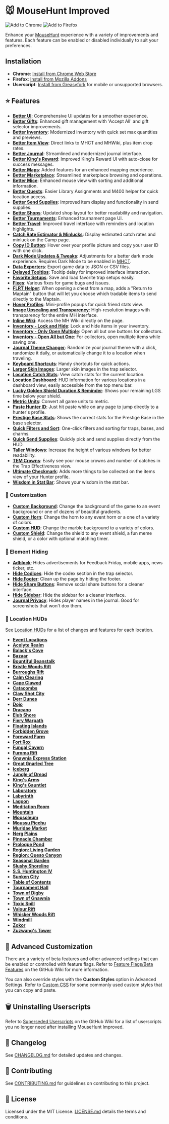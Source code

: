 # 🐭️ MouseHunt Improved

![Add to Chrome](https://img.shields.io/badge/Add_to_Chrome-4c8bf5?style=plastic&logo=googlechrome&logoColor=white&link=https%3A%2F%2Fchromewebstore.google.com%2Fdetail%2Fmousehunt-improved%2Ffgjkidgknmkhnbeobehlfabjbignhkhm) ![Add to Firefox](https://img.shields.io/badge/Add_to_Firefox-ff7139?style=plastic&logo=firefoxbrowser&logoColor=white&link=https%3A%2F%2Faddons.mozilla.org%2Fen-US%2Ffirefox%2Faddon%2Fmousehunt-improved%2F)

Enhance your [MouseHunt](https://mousehuntgame.com) experience with a variety of improvements and features. Each feature can be enabled or disabled individually to suit your preferences.

## Installation

- **Chrome**: [Install from Chrome Web Store](https://chrome.google.com/webstore/detail/mousehunt-improved/fgjkidgknmkhnbeobehlfabjbignhkhm)
- **Firefox**: [Install from Mozilla Addons](https://addons.mozilla.org/en-US/firefox/addon/mousehunt-improved/)
- **Userscript**: [Install from Greasyfork](https://greasyfork.org/en/scripts/465139-mousehunt-improved) for mobile or unsupported browsers.

## ⭐️ Features

- **[Better UI](docs/better-ui.md)**: Comprehensive UI updates for a smoother experience.
- **[Better Gifts](docs/better-gifts.md)**: Enhanced gift management with 'Accept All' and gift selector improvements.
- **[Better Inventory](docs/better-inventory.md)**: Modernized inventory with quick set max quantities and previews.
- **[Better Item View](docs/better-item-view.md)**: Direct links to MHCT and MHWiki, plus item drop rates.
- **[Better Journal](docs/better-journal.md)**: Streamlined and modernized journal interface.
- **[Better King's Reward](docs/better-kings-teward.md)**: Improved King's Reward UI with auto-close for success messages.
- **[Better Maps](docs/better-maps.md)**: Added features for an enhanced mapping experience.
- **[Better Marketplace](docs/better-marketplace.md)**: Streamlined marketplace browsing and operations.
- **[Better Mice](docs/better-mice.md)**: Enhanced mouse view with sorting and additional information.
- **[Better Quests](docs/better-quests.md)**: Easier Library Assignments and M400 helper for quick location access.
- **[Better Send Supplies](docs/better-send-supplies.md)**: Improved item display and functionality in send supplies.
- **[Better Shops](docs/better-shops.md)**: Updated shop layout for better readability and navigation.
- **[Better Tournaments](docs/better-tournaments.md)**: Enhanced tournament page UI.
- **[Better Travel](docs/better-travel.md)**: Improved travel interface with reminders and location highlights.
- **[Catch Rate Estimator & Minlucks](docs/catch-rate-estimator-and-minlucks.md)**: Display estimated catch rates and minluck on the Camp page.
- **[Copy ID Button](docs/copy-id-button.md)**: Hover over your profile picture and copy your user ID with one click.
- **[Dark Mode Updates & Tweaks](docs/dark-mode-updates-and-tweaks.md)**: Adjustments for a better dark mode experience. Requires Dark Mode to be enabled in [MHCT](https://mhct.win/).
- **[Data Exporters](docs/data-exporters.md)**: Export game data to JSON or CSV files.
- **[Delayed Tooltips](docs/delayed-tooltips.md)**: Tooltip delay for improved interface interaction.
- **[Favorite Setups](docs/favorite-setups.md)**: Save and load favorite trap setups easily.
- **[Fixes](docs/fixes.md)**: Various fixes for game bugs and issues.
- **[FLRT Helper](docs/flrt-helper.md)**: When opening a chest from a map, adds a "Return to Maptain" button that will let you choose which tradable items to send directly to the Maptain.
- **[Hover Profiles](docs/hover-profiles.md)**: Mini-profile popups for quick friend stats view.
- **[Image Upscaling and Transparency](docs/image-upscaling-and-transparency.md)**: High-resolution images with transparency for the entire MH interface.
- **[Inline Wiki](docs/inline-wiki.md)**: Access the MH Wiki directly on the page.
- **[Inventory - Lock and Hide](docs/inventory-lock-and-hide.md)**: Lock and hide items in your inventory.
- **[Inventory - Only Open Multiple](docs/inventory-only-open-multiple.md)**: Open all but one buttons for collectors.
- **[Inventory - Open All but One](docs/inventory-open-all-but-one.md)**: For collectors, open multiple items while saving one.
- **[Journal Theme Changer](docs/journal-theme-changer.md)**: Randomize your journal theme with a click, randomize it daily, or automatically change it to a location when traveling.
- **[Keyboard Shortcuts](docs/keyboard-shortcuts.md)**: Handy shortcuts for quick actions.
- **[Larger Skin Images](docs/larger-skin-images.md)**: Larger skin images in the trap selector.
- **[Location Catch Stats](docs/location-catch-stats.md)**: View catch stats for the current location.
- **[Location Dashboard](docs/location-dashboard.md)**: HUD information for various locations in a dashboard view, easily accessible from the top menu bar.
- **[Lucky Golden Shield Duration & Reminder](docs/lucky-golden-shield-duration-and-reminder.md)**: Shows your remaining LGS time below your shield.
- **[Metric Units](docs/metric-units.md)**: Convert all game units to metric.
- **[Paste Hunter ID](docs/paste-hunter-id.md)**: Just hit paste while on any page to jump directly to a hunter's profile.
- **[Prestige Base Stats](docs/prestige-base-stats.md)**: Shows the correct stats for the Prestige Base in the base selector.
- **[Quick Filters and Sort](docs/quick-filters-and-sort.md)**: One-click filters and sorting for traps, bases, and charms.
- **[Quick Send Supplies](docs/quick-send-supplies.md)**: Quickly pick and send supplies directly from the HUD.
- **[Taller Windows](docs/taller-windows.md)**: Increase the height of various windows for better readability.
- **[TEM Crowns](docs/tem-crowns.md)**: Easily see your mouse crowns and number of catches in the Trap Effectiveness view.
- **[Ultimate Checkmark](docs/ultimate-checkmark.md)**: Adds more things to be collected on the items view of your Hunter profile.
- **[Wisdom in Stat Bar](docs/wisdom-in-stat-bar.md)**: Shows your wisdom in the stat bar.

### 🎨 Customization

- **[Custom Background](docs/custom-background.md)**: Change the background of the game to an event background or one of dozens of beautiful gradients.
- **[Custom Horn](docs/custom-horn.md)**: Change the horn to any event horn or a one of a variety of colors.
- **[Custom HUD](docs/custom-hud.md)**: Change the marble background to a variety of colors.
- **[Custom Shield](docs/custom-shield.md)**: Change the shield to any event shield, a fun meme shield, or a color with optional matching timer.

### 🛑 Element Hiding

- **[Adblock](docs/adblock.md)**: Hides advertisements for Feedback Friday, mobile apps, news ticker, etc.
- **[Hide Codices](docs/hide-codices.md)**: Hide the codex section in the trap selector.
- **[Hide Footer](docs/hide-footer.md)**: Clean up the page by hiding the footer.
- **[Hide Share Buttons](docs/hide-share-buttons.md)**: Remove social share buttons for a cleaner interface.
- **[Hide Sidebar](docs/hide-sidebar.md)**: Hide the sidebar for a cleaner interface.
- **[Journal Privacy](docs/journal-privacy.md)**: Hides player names in the journal. Good for screenshots that won't dox them.

### 📍 Location HUDs

See [Location HUDs](docs/location-huds/README.md) for a list of changes and features for each location.

- **[Event Locations](docs/location-huds/event-locations.md)**
- **[Acolyte Realm](docs/location-huds/acolyte-realm.md)**
- **[Balack's Cove](docs/location-huds/balacks-cove.md)**
- **[Bazaar](docs/location-huds/bazaar.md)**
- **[Bountiful Beanstalk](docs/location-huds/bountiful-beanstalk.md)**
- **[Bristle Woods Rift](docs/location-huds/bristle-woods-rift.md)**
- **[Burroughs Rift](docs/location-huds/burroughs-rift.md)**
- **[Calm Clearing](docs/location-huds/calm-clearing.md)**
- **[Cape Clawed](docs/location-huds/cape-clawed.md)**
- **[Catacombs](docs/location-huds/catacombs.md)**
- **[Claw Shot City](docs/location-huds/claw-shot-city.md)**
- **[Derr Dunes](docs/location-huds/derr-dunes.md)**
- **[Dojo](docs/location-huds/dojo.md)**
- **[Dracano](docs/location-huds/dracano.md)**
- **[Elub Shore](docs/location-huds/elub-shore.md)**
- **[Fiery Warpath](docs/location-huds/fiery-warpath.md)**
- **[Floating Islands](docs/location-huds/floating-islands.md)**
- **[Forbidden Grove](docs/location-huds/forbidden-grove.md)**
- **[Foreward Farm](docs/location-huds/foreward-farm.md)**
- **[Fort Rox](docs/location-huds/fort-rox.md)**
- **[Fungal Cavern](docs/location-huds/fungal-cavern.md)**
- **[Furoma Rift](docs/location-huds/furoma-rift.md)**
- **[Gnawnia Express Station](docs/location-huds/gnawnia-express-station.md)**
- **[Great Gnarled Tree](docs/location-huds/great-gnarled-tree.md)**
- **[Iceberg](docs/location-huds/iceberg.md)**
- **[Jungle of Dread](docs/location-huds/jungle-of-dread.md)**
- **[King's Arms](docs/location-huds/kings-arms.md)**
- **[King's Gauntlet](docs/location-huds/kings-gauntlet.md)**
- **[Laboratory](docs/location-huds/laboratory.md)**
- **[Labyrinth](docs/location-huds/labyrinth.md)**
- **[Lagoon](docs/location-huds/lagoon.md)**
- **[Meditation Room](docs/location-huds/meditation-room.md)**
- **[Mountain](docs/location-huds/mountain.md)**
- **[Mousoleum](docs/location-huds/mousoleum.md)**
- **[Moussu Picchu](docs/location-huds/moussu-picchu.md)**
- **[Muridae Market](docs/location-huds/muridae-market.md)**
- **[Nerg Plains](docs/location-huds/nerg-plains.md)**
- **[Pinnacle Chamber](docs/location-huds/pinnacle-chamber.md)**
- **[Prologue Pond](docs/location-huds/prologue-pond.md)**
- **[Region: Living Garden](docs/location-huds/region-living-garden.md)**
- **[Region: Queso Canyon](docs/location-huds/queso-canyon.md)**
- **[Seasonal Garden](docs/location-huds/seasonal-garden.md)**
- **[Slushy Shoreline](docs/location-huds/slushy-shoreline.md)**
- **[S.S. Huntington IV](docs/location-huds/ss-huntington-iv.md)**
- **[Sunken City](docs/location-huds/sunken-city.md)**
- **[Table of Contents](docs/location-huds/table-of-contents.md)**
- **[Tournament Hall](docs/location-huds/tournament-hall.md)**
- **[Town of Digby](docs/location-huds/town-of-digby.md)**
- **[Town of Gnawnia](docs/location-huds/town-of-gnawnia.md)**
- **[Toxic Spill](docs/location-huds/toxic-spill.md)**
- **[Valour Rift](docs/location-huds/valour-rift.md)**
- **[Whisker Woods Rift](docs/location-huds/whisker-woods-rift.md)**
- **[Windmill](docs/location-huds/windmill.md)**
- **[Zokor](docs/location-huds/zokor.md)**
- **[Zuzwang's Tower](docs/location-huds/zuzwangs-tower.md)**

## 🔧️ Advanced Customization

There are a variety of beta features and other advanced settings that can be enabled or controlled with feature flags. Refer to [Feature Flags/Beta Features](https://github.com/MHCommunity/mousehunt-improved/wiki/Feature-Flags---Beta-Features) on the GitHub Wiki for more information.

You can also override styles with the **Custom Styles** option in Advanced Settings. Refer to [Custom CSS](https://github.com/MHCommunity/mousehunt-improved/wiki/Custom-CSS) for some commonly used custom styles that you can copy and paste.

## 🗑️ Uninstalling Userscripts

Refer to [Superseded Userscripts](https://github.com/MHCommunity/mousehunt-improved/wiki/Superseded-Userscripts) on the GitHub Wiki for a list of userscripts you no longer need after installing MouseHunt Improved.

## 📝 Changelog

See [CHANGELOG.md](CHANGELOG.md) for detailed updates and changes.

## 🤝 Contributing

See [CONTRIBUTING.md](CONTRIBUTING.md) for guidelines on contributing to this project.

## 📜 License

Licensed under the MIT License. [LICENSE.md](LICENSE.md) details the terms and conditions.
